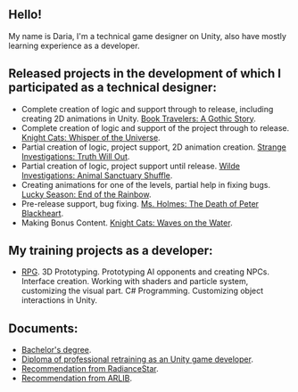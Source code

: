 ## Hello!

My name is Daria, I'm a technical game designer on Unity, also have mostly learning experience as a developer.

## Released projects in the development of which I participated as a technical designer:

* Complete creation of logic and support through to release, including creating 2D animations in Unity. [Book Travelers: A Gothic Story](https://www.bigfishgames.com/us/en/games/17135/book-travelers-a-gothic-story-ce/?pc&lang=en).
* Complete creation of logic and support of the project through to release. [Knight Cats: Whisper of the Universe](https://www.bigfishgames.com/us/en/games/18820/knight-cats-whisper-of-the-universe/?pc&lang=en).
* Partial creation of logic, project support, 2D animation creation. [Strange Investigations: Truth Will Out](https://www.bigfishgames.com/us/en/games/18867/strange-investigations-truth-will-out-ce/?pc&lang=en).
* Partial creation of logic, project support until release. [Wilde Investigations: Animal Sanctuary Shuffle](https://www.bigfishgames.com/us/en/games/16285/wilde-investigations-sanctuary-ce/?pc&lang=en).
* Creating animations for one of the levels, partial help in fixing bugs. [Lucky Season: End of the Rainbow](https://www.bigfishgames.com/us/en/games/18930/lucky-season-end-of-the-rainbow-ce/?pc&lang=en).
* Pre-release support, bug fixing. [Ms. Holmes: The Death of Peter Blackheart](https://www.bigfishgames.com/us/en/games/17201/ms-holmes-the-death-of-peter-blackheart-ce/?pc&lang=en).
* Making Bonus Content. [Knight Cats: Waves on the Water](https://www.bigfishgames.com/us/en/games/18754/knight-cats-waves-on-the-water-ce/?pc&lang=en).

## My training projects as a developer:

* [RPG](https://github.com/kihsad/RPG.git).
3D Prototyping. 
Prototyping AI opponents and creating NPCs. 
Interface creation. 
Working with shaders and particle system, customizing the visual part. 
C# Programming. 
Customizing object interactions in Unity. 


## Documents:

* [Bachelor's degree](https://drive.google.com/file/d/1otWgYkSKvdPlWxG_RPi6o_eeFQ-MKVKC/view?usp=sharing).
* [Diploma of professional retraining as an Unity game developer](https://drive.google.com/file/d/11oLhkQ7Prp7slP7_WNVogWKkFAp3gYbt/view?usp=drive_link).
* [Recommendation from RadianceStar](https://drive.google.com/file/d/1-uyimJbN9fskDnil67DPn2cbHJX4c5JA/view?usp=sharing).
* [Recommendation from ARLIB](https://drive.google.com/file/d/1fWcJyz-avTVpIcTWbUZlaTrjDW61pguP/view?usp=sharing).
